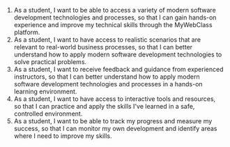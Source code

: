 1. As a student, I want to be able to access a variety of modern software development technologies and processes, so that I can gain hands-on experience and improve my technical skills through the MyWebClass platform.
1. As a student, I want to have access to realistic scenarios that are relevant to real-world business processes, so that I can better understand how to apply modern software development technologies to solve practical problems.
1. As a student, I want to receive feedback and guidance from experienced instructors, so that I can better understand how to apply modern software development technologies and processes in a hands-on learning environment.
1. As a student, I want to have access to interactive tools and resources, so that I can practice and apply the skills I've learned in a safe, controlled environment.
1. As a student, I want to be able to track my progress and measure my success, so that I can monitor my own development and identify areas where I need to improve my skills.


